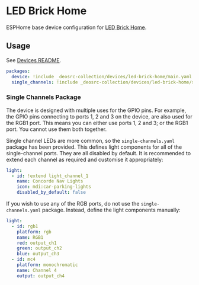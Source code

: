# LED Brick Home

ESPHome base device configuration for [LED Brick Home](https://xelaser.co.uk/product/ledbrickhome-16-channel-version/).

## Usage

See [Devices README](../README.md).

```yaml
packages:
  device: !include _deosrc-collection/devices/led-brick-home/main.yaml
  single_channels: !include _deosrc-collection/devices/led-brick-home/single-channels.yaml
```

### Single Channels Package

The device is designed with multiple uses for the GPIO pins. For example, the
GPIO pins connecting to ports 1, 2 and 3 on the device, are also used for the
RGB1 port. This means you can either use ports 1, 2 and 3; or the RGB1 port.
You cannot use them both together.

Single channel LEDs are more common, so the `single-channels.yaml` package has
been provided. This defines light components for all of the single-channel ports.
They are all disabled by default. It is recommended to extend each channel
as required and customise it appropriately:

```yaml
light:
  - id: !extend light_channel_1
    name: Concorde Nav Lights
    icon: mdi:car-parking-lights
    disabled_by_default: false
```

If you wish to use any of the RGB ports, do not use the `single-channels.yaml` package.
Instead, define the light components manually:

```yaml
light:
  - id: rgb1
    platform: rgb
    name: RGB1
    red: output_ch1
    green: output_ch2
    blue: output_ch3
  - id: mc4
    platform: monochromatic
    name: Channel 4
    output: output_ch4
```
